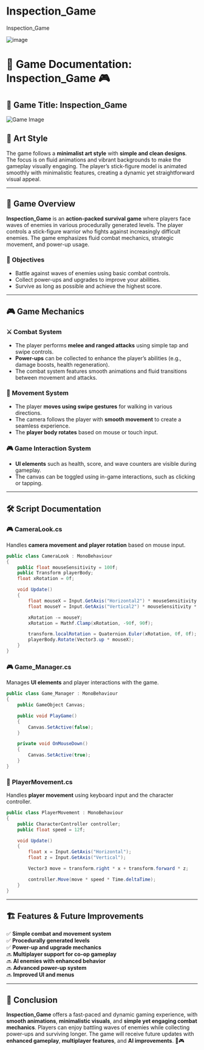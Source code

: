 # Inspection_Game
 Inspection_Game
 
![image](https://user-images.githubusercontent.com/62818241/201541990-b2c9cab5-f06b-46b5-be22-bc8c0f21f6bc.png)


# 📜 Game Documentation: Inspection_Game 🎮

## 📌 Game Title: Inspection_Game  
![Game Image](https://user-images.githubusercontent.com/62818241/201541990-b2c9cab5-f06b-46b5-be22-bc8c0f21f6bc.png)

## 🎨 Art Style
The game follows a **minimalist art style** with **simple and clean designs**. The focus is on fluid animations and vibrant backgrounds to make the gameplay visually engaging. The player’s stick-figure model is animated smoothly with minimalistic features, creating a dynamic yet straightforward visual appeal.

---

## 📖 Game Overview
**Inspection_Game** is an **action-packed survival game** where players face waves of enemies in various procedurally generated levels. The player controls a stick-figure warrior who fights against increasingly difficult enemies. The game emphasizes fluid combat mechanics, strategic movement, and power-up usage.

### 🎯 Objectives
- Battle against waves of enemies using basic combat controls.
- Collect power-ups and upgrades to improve your abilities.
- Survive as long as possible and achieve the highest score.

---

## 🎮 Game Mechanics

### ⚔️ Combat System
- The player performs **melee and ranged attacks** using simple tap and swipe controls.
- **Power-ups** can be collected to enhance the player’s abilities (e.g., damage boosts, health regeneration).
- The combat system features smooth animations and fluid transitions between movement and attacks.

### 🚶 Movement System
- The player **moves using swipe gestures** for walking in various directions.
- The camera follows the player with **smooth movement** to create a seamless experience.
- The **player body rotates** based on mouse or touch input.

### 🎮 Game Interaction System
- **UI elements** such as health, score, and wave counters are visible during gameplay.
- The canvas can be toggled using in-game interactions, such as clicking or tapping.

---

## 🛠️ Script Documentation

### 🎮 **CameraLook.cs**
Handles **camera movement and player rotation** based on mouse input.

```csharp
public class CameraLook : MonoBehaviour
{
    public float mouseSensitivity = 100f;
    public Transform playerBody;
    float xRotation = 0f;

    void Update()
    {
        float mouseX = Input.GetAxis("Horizontal2") * mouseSensitivity * Time.deltaTime;
        float mouseY = Input.GetAxis("Vertical2") * mouseSensitivity * Time.deltaTime;

        xRotation -= mouseY;
        xRotation = Mathf.Clamp(xRotation, -90f, 90f);

        transform.localRotation = Quaternion.Euler(xRotation, 0f, 0f);
        playerBody.Rotate(Vector3.up * mouseX);
    }
}
```

### 🎮 **Game_Manager.cs**
Manages **UI elements** and player interactions with the game.

```csharp
public class Game_Manager : MonoBehaviour
{
    public GameObject Canvas;

    public void PlayGame()
    {
        Canvas.SetActive(false);
    }

    private void OnMouseDown()
    {
        Canvas.SetActive(true);
    }
}
```

### 🚶 **PlayerMovement.cs**
Handles **player movement** using keyboard input and the character controller.

```csharp
public class PlayerMovement : MonoBehaviour
{
    public CharacterController controller;
    public float speed = 12f;

    void Update()
    {
        float x = Input.GetAxis("Horizontal");
        float z = Input.GetAxis("Vertical");

        Vector3 move = transform.right * x + transform.forward * z;

        controller.Move(move * speed * Time.deltaTime);
    }
}
```

---

## 🏗️ Features & Future Improvements

✅ **Simple combat and movement system**  
✅ **Procedurally generated levels**  
✅ **Power-up and upgrade mechanics**  
🔜 **Multiplayer support for co-op gameplay**  
🔜 **AI enemies with enhanced behavior**  
🔜 **Advanced power-up system**  
🔜 **Improved UI and menus**  

---

## 📌 Conclusion
**Inspection_Game** offers a fast-paced and dynamic gaming experience, with **smooth animations**, **minimalistic visuals**, and **simple yet engaging combat mechanics**. Players can enjoy battling waves of enemies while collecting power-ups and surviving longer. The game will receive future updates with **enhanced gameplay**, **multiplayer features**, and **AI improvements**. 🚀🎮
